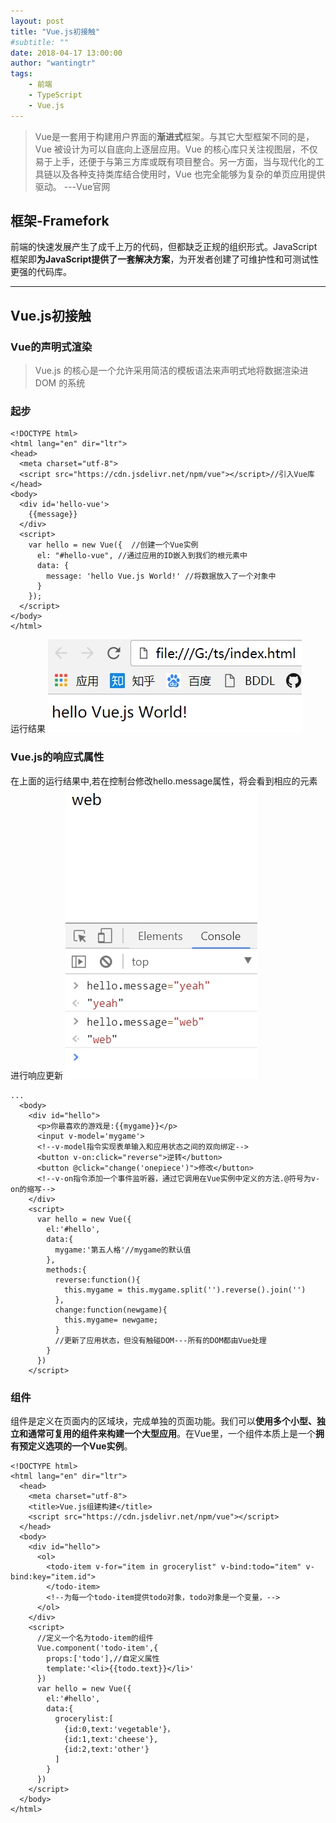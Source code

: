 ```yaml
---
layout: post
title: "Vue.js初接触"
#subtitle: ""
date: 2018-04-17 13:00:00
author: "wantingtr"
tags:
    - 前端
    - TypeScript
    - Vue.js
---
```


> Vue是一套用于构建用户界面的**渐进式**框架。与其它大型框架不同的是，Vue 被设计为可以自底向上逐层应用。Vue 的核心库只关注视图层，不仅易于上手，还便于与第三方库或既有项目整合。另一方面，当与现代化的工具链以及各种支持类库结合使用时，Vue 也完全能够为复杂的单页应用提供驱动。 ---Vue官网

## 框架-Framefork
前端的快速发展产生了成千上万的代码，但都缺乏正规的组织形式。JavaScript框架即**为JavaScript提供了一套解决方案**，为开发者创建了可维护性和可测试性更强的代码库。

***

## Vue.js初接触

### Vue的声明式渲染
>Vue.js 的核心是一个允许采用简洁的模板语法来声明式地将数据渲染进 DOM 的系统

### 起步
```
<!DOCTYPE html>
<html lang="en" dir="ltr">
<head>
  <meta charset="utf-8">
  <script src="https://cdn.jsdelivr.net/npm/vue"></script>//引入Vue库
</head>
<body>
  <div id='hello-vue'>
    {{message}}
  </div>
  <script>
    var hello = new Vue({  //创建一个Vue实例  
      el: "#hello-vue", //通过应用的ID嵌入到我们的根元素中
      data: {
        message: 'hello Vue.js World!' //将数据放入了一个对象中
      }
    });
  </script>
</body>
</html>

```
运行结果
![hello-vue-c](/img/post/04-vue/hello-vue-c.jpg)

### Vue.js的响应式属性

在上面的运行结果中,若在控制台修改hello.message属性，将会看到相应的元素进行响应更新
![console](/img/post/04-vue/vue-console.jpg)


```
...
  <body>
    <div id="hello">
      <p>你最喜欢的游戏是:{{mygame}}</p>
      <input v-model='mygame'>
      <!--v-model指令实现表单输入和应用状态之间的双向绑定-->
      <button v-on:click="reverse">逆转</button>
      <button @click="change('onepiece')">修改</button>
      <!--v-on指令添加一个事件监听器，通过它调用在Vue实例中定义的方法.@符号为v-on的缩写-->
    </div>
    <script>
      var hello = new Vue({
        el:'#hello',
        data:{
          mygame:'第五人格'//mygame的默认值
        },
        methods:{
          reverse:function(){
            this.mygame = this.mygame.split('').reverse().join('')
          },
          change:function(newgame){
            this.mygame= newgame;
          }
          //更新了应用状态，但没有触碰DOM---所有的DOM都由Vue处理
        }
      })
    </script>
```

### 组件
组件是定义在页面内的区域块，完成单独的页面功能。我们可以**使用多个小型、独立和通常可复用的组件来构建一个大型应用**。在Vue里，一个组件本质上是一个**拥有预定义选项的一个Vue实例**。

```
<!DOCTYPE html>
<html lang="en" dir="ltr">
  <head>
    <meta charset="utf-8">
    <title>Vue.js组建构建</title>
    <script src="https://cdn.jsdelivr.net/npm/vue"></script>
  </head>
  <body>
    <div id="hello">
      <ol>
        <todo-item v-for="item in grocerylist" v-bind:todo="item" v-bind:key="item.id">
        </todo-item>
        <!--为每一个todo-item提供todo对象，todo对象是一个变量，-->
      </ol>
    </div>
    <script>
      //定义一个名为todo-item的组件
      Vue.component('todo-item',{
        props:['todo'],//自定义属性
        template:'<li>{{todo.text}}</li>'
      })
      var hello = new Vue({
        el:'#hello',
        data:{
          grocerylist:[
            {id:0,text:'vegetable'}，
            {id:1,text:'cheese'},
            {id:2,text:'other'}
          ]
        }
      })
    </script>
  </body>
</html>

```
